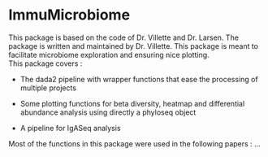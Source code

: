 # ImmuMicrobiome
This package is based on the code of Dr. Villette and Dr. Larsen. The package is written and maintained by Dr. Villette. This package is meant to facilitate microbiome exploration and ensuring nice plotting.\
This package covers :

-   The dada2 pipeline with wrapper functions that ease the processing of multiple projects

-   Some plotting functions for beta diversity, heatmap and differential abundance analysis using directly a phyloseq object

-   A pipeline for IgASeq analysis

Most of the functions in this package were used in the following papers : ...
